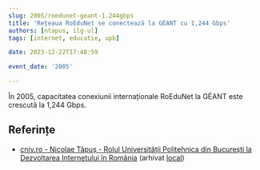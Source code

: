 ```yaml
---
slug: 2005/roedunet-geant-1.244gbps
title: 'Rețeaua RoEduNet se conectează la GÉANT cu 1,244 Gbps'
authors: [ntapus, ilg-ul]
tags: [internet, educatie, upb]

date: 2023-12-22T17:48:59

event_date: '2005'

---
```


În 2005, capacitatea conexiunii internaționale RoEduNet la GÉANT este
crescută la 1,244 Gbps.

<!-- truncate -->

## Referințe

- [cniv.ro - Nicolae Tăpuș - Rolul Universității Politehnica din București la Dezvoltarea Internetului în România](https://cniv.ro/documents/26/CNIV_Volum_Aniversar_2023_-_Versiune_Online_DPxioQg.pdf) (arhivat [local](https://cronica-it.github.io/arhiva/))
